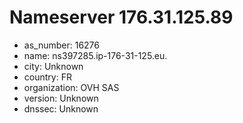 # Nameserver 176.31.125.89

* as_number: 16276
* name: ns397285.ip-176-31-125.eu.
* city: Unknown
* country: FR
* organization: OVH SAS
* version: Unknown
* dnssec: Unknown
